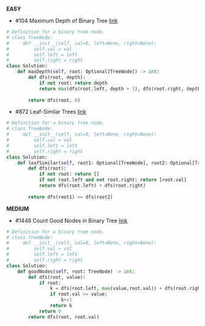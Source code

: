 __EASY__ 

- #104 Maximum Depth of Binary Tree [link](https://leetcode.com/problems/maximum-depth-of-binary-tree/?envType=study-plan-v2&envId=leetcode-75)
```python
# Definition for a binary tree node.
# class TreeNode:
#     def __init__(self, val=0, left=None, right=None):
#         self.val = val
#         self.left = left
#         self.right = right
class Solution:
    def maxDepth(self, root: Optional[TreeNode]) -> int:
        def dfs(root, depth):
            if not root: return depth
            return max(dfs(root.left, depth + 1), dfs(root.right, depth + 1))
        
        return dfs(root, 0)
```

- #872 Leaf-Similar Trees [link](https://leetcode.com/problems/leaf-similar-trees/?envType=study-plan-v2&envId=leetcode-75)
```python
# Definition for a binary tree node.
# class TreeNode:
#     def __init__(self, val=0, left=None, right=None):
#         self.val = val
#         self.left = left
#         self.right = right
class Solution:
    def leafSimilar(self, root1: Optional[TreeNode], root2: Optional[TreeNode]) -> bool:
        def dfs(root):
            if not root: return []
            if not root.left and not root.right: return [root.val]
            return dfs(root.left) + dfs(root.right)
        
        return dfs(root1) == dfs(root2)
```

__MEDIUM__ 

- #1448 Count Good Nodes in Binary Tree [link](https://leetcode.com/problems/count-good-nodes-in-binary-tree/?envType=study-plan-v2&envId=leetcode-75)
```python
# Definition for a binary tree node.
# class TreeNode:
#     def __init__(self, val=0, left=None, right=None):
#         self.val = val
#         self.left = left
#         self.right = right
class Solution:
    def goodNodes(self, root: TreeNode) -> int:
        def dfs(root, value):
            if root:
                k = dfs(root.left, max(value,root.val)) + dfs(root.right, max(value,root.val))
                if root.val >= value:
                    k+=1
                return k
            return 0
        return dfs(root, root.val)

```
